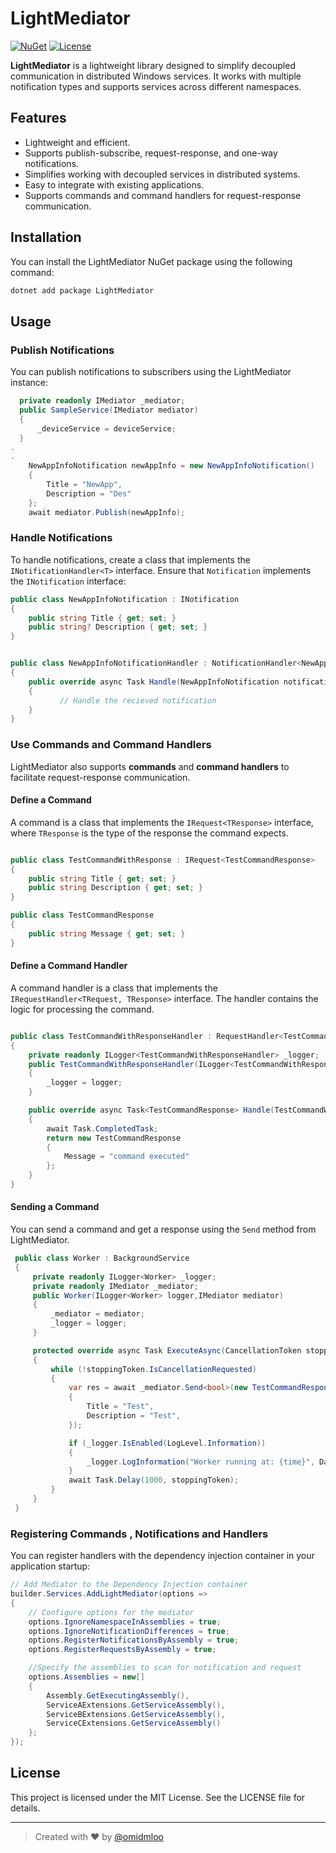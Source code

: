 # LightMediator

[![NuGet](https://img.shields.io/nuget/v/LightMediator.svg)](https://www.nuget.org/packages/LightMediator)
[![License](https://img.shields.io/github/license/omidmloo/LightMediator)](LICENSE)

**LightMediator** is a lightweight library designed to simplify decoupled communication in distributed Windows services. It works with multiple notification types and supports services across different namespaces.

## Features
- Lightweight and efficient.
- Supports publish-subscribe, request-response, and one-way notifications.
- Simplifies working with decoupled services in distributed systems.
- Easy to integrate with existing applications.
- Supports commands and command handlers for request-response communication.

## Installation
You can install the LightMediator NuGet package using the following command:
```bash
dotnet add package LightMediator
```

## Usage

### Publish Notifications
You can publish notifications to subscribers using the LightMediator instance:
```csharp
  private readonly IMediator _mediator;
  public SampleService(IMediator mediator)
  {
      _deviceService = deviceService;
  }
.
.
    NewAppInfoNotification newAppInfo = new NewAppInfoNotification()
    {
        Title = "NewApp",
        Description = "Des"
    };
    await mediator.Publish(newAppInfo);
```

### Handle Notifications
To handle notifications, create a class that implements the `INotificationHandler<T>` interface. Ensure that `Notification` implements the `INotification` interface:
```csharp
public class NewAppInfoNotification : INotification
{
    public string Title { get; set; }
    public string? Description { get; set; }
}


public class NewAppInfoNotificationHandler : NotificationHandler<NewAppInfoNotification>
{ 
    public override async Task Handle(NewAppInfoNotification notification, CancellationToken? cancellationToken)
    {
           // Handle the recieved notification
    }
}

```

### Use Commands and Command Handlers
LightMediator also supports **commands** and **command handlers** to facilitate request-response communication. 

#### Define a Command
A command is a class that implements the `IRequest<TResponse>` interface, where `TResponse` is the type of the response the command expects.

```csharp

public class TestCommandWithResponse : IRequest<TestCommandResponse>
{
    public string Title { get; set; }
    public string Description { get; set; }
}

public class TestCommandResponse
{
    public string Message { get; set; }
}
```

#### Define a Command Handler
A command handler is a class that implements the `IRequestHandler<TRequest, TResponse>` interface. The handler contains the logic for processing the command.

```csharp

public class TestCommandWithResponseHandler : RequestHandler<TestCommandWithResponse, TestCommandResponse>
{
    private readonly ILogger<TestCommandWithResponseHandler> _logger;
    public TestCommandWithResponseHandler(ILogger<TestCommandWithResponseHandler> logger) 
    {
        _logger = logger;
    }

    public override async Task<TestCommandResponse> Handle(TestCommandWithResponse request, CancellationToken? cancellationToken)
    {
        await Task.CompletedTask; 
        return new TestCommandResponse
        {
            Message = "command executed"
        };
    }
}


``` 

#### Sending a Command
You can send a command and get a response using the `Send` method from LightMediator.

```csharp
 public class Worker : BackgroundService
 {
     private readonly ILogger<Worker> _logger;
     private readonly IMediator _mediator;
     public Worker(ILogger<Worker> logger,IMediator mediator)
     {
         _mediator = mediator;
         _logger = logger;
     }

     protected override async Task ExecuteAsync(CancellationToken stoppingToken)
     {
         while (!stoppingToken.IsCancellationRequested)
         {
             var res = await _mediator.Send<bool>(new TestCommandResponse()
             {
                 Title = "Test",
                 Description = "Test",
             });

             if (_logger.IsEnabled(LogLevel.Information))
             {
                 _logger.LogInformation("Worker running at: {time}", DateTimeOffset.Now);
             }
             await Task.Delay(1000, stoppingToken);
         }
     }
 }
```

### Registering Commands , Notifications and Handlers
You can register handlers with the dependency injection container in your application startup:

```csharp
// Add Mediator to the Dependency Injection container
builder.Services.AddLightMediator(options =>
{
    // Configure options for the mediator
    options.IgnoreNamespaceInAssemblies = true;
    options.IgnoreNotificationDifferences = true;
    options.RegisterNotificationsByAssembly = true;
    options.RegisterRequestsByAssembly = true;

    //Specify the assemblies to scan for notification and request
    options.Assemblies = new[]
    {
        Assembly.GetExecutingAssembly(),
        ServiceAExtensions.GetServiceAssembly(),
        ServiceBExtensions.GetServiceAssembly(),
        ServiceCExtensions.GetServiceAssembly()
    };
});
```

## License
This project is licensed under the MIT License. See the LICENSE file for details. 

---

> Created with ❤️ by [@omidmloo](https://github.com/omidmloo) 
 
